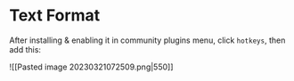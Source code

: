 
# Text Format

After installing & enabling it in community plugins menu, click `hotkeys`, then add this:

![[Pasted image 20230321072509.png|550]]


